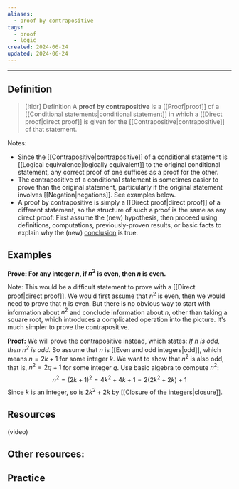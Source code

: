 ```yaml
---
aliases:
  - proof by contrapositive
tags:
  - proof
  - logic
created: 2024-06-24
updated: 2024-06-24
---
```

---
## Definition 

> [!tldr] Definition
> A **proof by contrapositive** is a [[Proof|proof]] of a [[Conditional statements|conditional statement]] in which a [[Direct proof|direct proof]] is given for the [[Contrapositive|contrapositive]] of that statement. 

Notes: 
- Since the [[Contrapositive|contrapositive]] of a conditional statement is [[Logical equivalence|logically equivalent]] to the original conditional statement, any correct proof of one suffices as a proof for the other. 
- The contrapositive of a conditional statement is sometimes easier to prove than the original statement, particularly if the original statement involves [[Negation|negations]]. See examples below. 
- A proof by contrapositive is simply a [[Direct proof|direct proof]] of a different statement, so the structure of such a proof is the same as any direct proof: First assume the (new) hypothesis, then proceed using definitions, computations, previously-proven results, or basic facts to explain why the (new) [conclusion](app://obsidian.md/Conditional%20statements) is true.

## Examples 

**Prove: For any integer $n$, if $n^2$ is even, then $n$ is even.**

Note: This would be a difficult statement to prove with a [[Direct proof|direct proof]]. We would first assume that $n^2$ is even, then we would need to prove that $n$ is even. But there is no obvious way to start with information about $n^2$ and conclude information about $n$, other than taking a square root, which introduces a complicated operation into the picture. It's much simpler to prove the contrapositive. 

**Proof:** We will prove the contrapositive instead, which states: *If $n$ is odd, then $n^2$ is odd.* So assume that $n$ is [[Even and odd integers|odd]], which means $n = 2k+1$ for some integer $k$. We want to show that $n^2$ is also odd, that is, $n^2 = 2q + 1$ for some integer $q$. Use basic algebra to compute $n^2$: 
$$n^2 = (2k+1)^2 = 4k^2 + 4k + 1 = 2(2k^2 + 2k) + 1$$ Since $k$ is an integer, so is $2k^2 + 2k$ by [[Closure of the integers|closure]]. 

## Resources 

(video)

Other resources: 
- 

## Practice 
